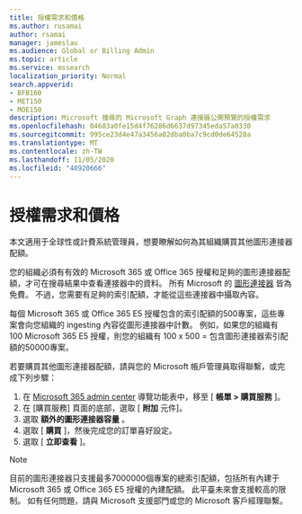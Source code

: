```yaml
---
title: 授權需求和價格
ms.author: rusamai
author: rsamai
manager: jameslau
ms.audience: Global or Billing Admin
ms.topic: article
ms.service: mssearch
localization_priority: Normal
search.appverid:
- BFB160
- MET150
- MOE150
description: Microsoft 搜尋的 Microsoft Graph 連接器公開預覽的授權需求
ms.openlocfilehash: 04683a0fe15d4f76286d6637d97345eda57a0330
ms.sourcegitcommit: 995ce23d4e47a3456a02dba0ba7c9cd0de64528a
ms.translationtype: MT
ms.contentlocale: zh-TW
ms.lasthandoff: 11/05/2020
ms.locfileid: "48920666"
---
```

# <a name="license-requirements-and-pricing"></a>授權需求和價格

本文適用于全球性或計費系統管理員，想要瞭解如何為其組織購買其他圖形連接器配額。

您的組織必須有有效的 Microsoft 365 或 Office 365 授權和足夠的圖形連接器配額，才可在搜尋結果中查看連接器中的資料。 所有 Microsoft 的 [圖形連接器](configure-connector.md) 皆為免費。 不過，您需要有足夠的索引配額，才能從這些連接器中攝取內容。

每個 Microsoft 365 或 Office 365 E5 授權包含的索引配額的500專案，這些專案會向您組織的 ingesting 內容從圖形連接器中計數。 例如，如果您的組織有 100 Microsoft 365 E5 授權，則您的組織有 100 x 500 = 包含圖形連接器索引配額的50000專案。

若要購買其他圖形連接器配額，請與您的 Microsoft 帳戶管理員取得聯繫，或完成下列步驟：

1. 在 [Microsoft 365 admin center](https://admin.microsoft.com) 導覽功能表中，移至 [ **帳單 > 購買服務** ]。
2. 在 [購買服務] 頁面的底部，選取 [ **附加** 元件]。
3. 選取 **額外的圖形連接器容量** 。
4. 選取 [ **購買** ]，然後完成您的訂單喜好設定。
5. 選取 [ **立即查看** ]。

>[!NOTE]
>目前的圖形連接器只支援最多7000000個專案的總索引配額，包括所有內建于 Microsoft 365 或 Office 365 E5 授權的內建配額。 此平臺未來會支援較高的限制。 如有任何問題，請與 Microsoft 支援部門或您的 Microsoft 客戶經理聯繫。
